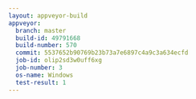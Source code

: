 ```yaml
---
layout: appveyor-build
appveyor:
  branch: master
  build-id: 49791668
  build-number: 570
  commit: 5537652b90769b23b73a7e6897c4a9c3a634ecfd
  job-id: olip2sd3w0uff6xg
  job-number: 3
  os-name: Windows
  test-result: 1
---
```


